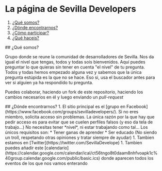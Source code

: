 # La página de Sevilla Developers

1. <a href="#who">¿Qué somos?</a>
1. <a href="#where">¿Dónde encontrarnos?</a>
1. <a href="#how">¿Cómo participar?</a>
1. <a href="#what">¿Qué haceis?</a>

<a name="#who" />
## ¿Qué somos?

Grupo donde se reune la comunidad de desarrolladores de Sevilla.
Nos da igual el nivel que tengas, todos y todas sois bienvenidos.
Aquí puedes preguntar lo que quieras sin tener en cuenta "el nivel" de tu pregunta. 
Todos y todas hemos empezado alguna vez y sabemos que la única pregunta estúpida es la que no se hace. Eso si, usa el buscador antes para ver si alguien ya ha respondido tu pregunta.

Puedes colaborar, haciendo un fork de este repositorio, haciendo los cambios necesarios en él y luego enviando un *pull-request*

<a name="#where" />
## ¿Dónde encontrarnos?
1. El sitio principal es el [grupo en Facebook](https://www.facebook.com/groups/sevilladevelopers/). Si no eres miembro, solicita acceso sin problemas.
La única razón por la que hay que pedir acceso es para evitar que se cuelen perfiles falsos (y eso da tela de trabajo...) No necesitas tener *nivel*, ni 
estar trabajando como tal... Los únicos requisitos son:
  * Tener ganas de aprender
  * Ser educado (No siendo un troll, respetando otras opiniones y tratar siempre de ayudar)
1. Tambien estamos en [Twitter](https://twitter.com/SevillaDevelope)
1. Tambien puedes añadir este [calendario](https://calendar.google.com/calendar/ical/ct56tngo8t0daam8nhfvoapk1c%40group.calendar.google.com/public/basic.ics) donde aparecen todos los eventos de los que nos vamos enterando



